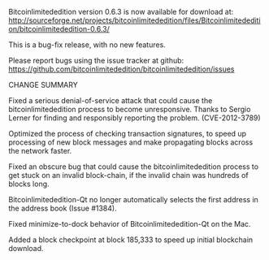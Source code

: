 Bitcoinlimitededition version 0.6.3 is now available for download at:
  http://sourceforge.net/projects/bitcoinlimitededition/files/Bitcoinlimitededition/bitcoinlimitededition-0.6.3/

This is a bug-fix release, with no new features.

Please report bugs using the issue tracker at github:
  https://github.com/bitcoinlimitededition/bitcoinlimitededition/issues

CHANGE SUMMARY

Fixed a serious denial-of-service attack that could cause the
bitcoinlimitededition process to become unresponsive. Thanks to Sergio Lerner
for finding and responsibly reporting the problem. (CVE-2012-3789)

Optimized the process of checking transaction signatures, to
speed up processing of new block messages and make propagating
blocks across the network faster.

Fixed an obscure bug that could cause the bitcoinlimitededition process to get
stuck on an invalid block-chain, if the invalid chain was
hundreds of blocks long.

Bitcoinlimitededition-Qt no longer automatically selects the first address
in the address book (Issue #1384).

Fixed minimize-to-dock behavior of Bitcoinlimitededition-Qt on the Mac.

Added a block checkpoint at block 185,333 to speed up initial
blockchain download.
